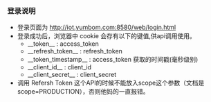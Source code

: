 ### 登录说明
- 登录页面为 http://iot.yumbom.com:8580/web/login.html
- 登录成功后，浏览器中 cookie 会存有以下的键值,供api调用使用。
   -  \_\_token\_\_ : access_token
   -  \_\_refresh_token\_\_ : refresh_token
   -  \_\_token_timestamp\_\_ : access_token 获取的时间戳(毫秒级别)
   -  \_\_client_id\_\_ : client_id 
   -  \_\_client_secret\_\_ : client_secret
- 调用 Refersh Token 这个API的时候不能放入scope这个参数（文档是scope=PRODUCTION），否则他妈的一直报错。
